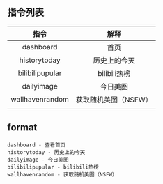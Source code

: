 ## 指令列表

|      指令       |         解释         |
| :-------------: | :------------------: |
|    dashboard    |         首页         |
|  historytoday   |     历史上的今天     |
| bilibilipupular |     bilibili热榜     |
|   dailyimage    |       今日美图       |
| wallhavenrandom | 获取随机美图（NSFW） |
|                 |                      |



## format

```
dashboard - 查看首页
historytoday - 历史上的今天
dailyimage - 今日美图
bilibilipupular - bilibili热榜
wallhavenrandom - 获取随机美图（NSFW）
```

